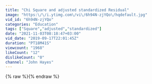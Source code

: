 ```yaml
---
title: "Chi Square and adjusted standardized Residual"
image: "https:\/\/i.ytimg.com\/vi\/6h94N-zjYQo\/hqdefault.jpg"
vid_id: "6h94N-zjYQo"
categories: "Education"
tags: ["Square","adjusted","standardized"]
date: "2021-11-03T08:18:47+03:00"
vid_date: "2019-09-17T22:01:45Z"
duration: "PT18M41S"
viewcount: "1968"
likeCount: "12"
dislikeCount: "0"
channel: "John Hayes"
---
```

{% raw %}{% endraw %}
